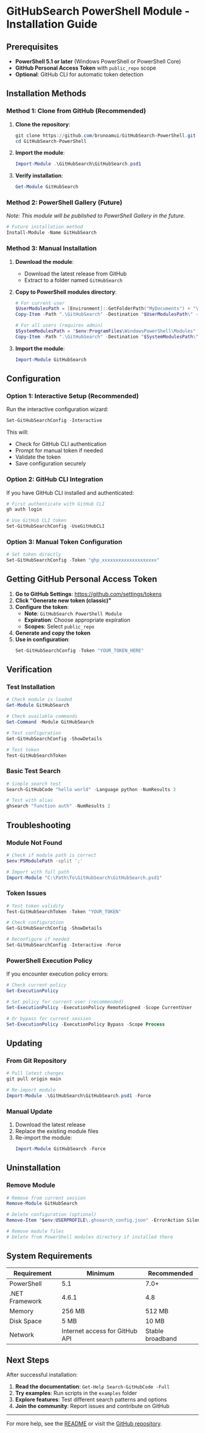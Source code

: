 # GitHubSearch PowerShell Module - Installation Guide

## Prerequisites

- **PowerShell 5.1 or later** (Windows PowerShell or PowerShell Core)
- **GitHub Personal Access Token** with `public_repo` scope
- **Optional**: GitHub CLI for automatic token detection

## Installation Methods

### Method 1: Clone from GitHub (Recommended)

1. **Clone the repository**:
   ```powershell
   git clone https://github.com/brunoamui/GitHubSearch-PowerShell.git
   cd GitHubSearch-PowerShell
   ```

2. **Import the module**:
   ```powershell
   Import-Module .\GitHubSearch\GitHubSearch.psd1
   ```

3. **Verify installation**:
   ```powershell
   Get-Module GitHubSearch
   ```

### Method 2: PowerShell Gallery (Future)

*Note: This module will be published to PowerShell Gallery in the future.*

```powershell
# Future installation method
Install-Module -Name GitHubSearch
```

### Method 3: Manual Installation

1. **Download the module**:
   - Download the latest release from GitHub
   - Extract to a folder named `GitHubSearch`

2. **Copy to PowerShell modules directory**:
   ```powershell
   # For current user
   $UserModulesPath = [Environment]::GetFolderPath("MyDocuments") + "\WindowsPowerShell\Modules"
   Copy-Item -Path ".\GitHubSearch" -Destination "$UserModulesPath\" -Recurse
   
   # For all users (requires admin)
   $SystemModulesPath = "$env:ProgramFiles\WindowsPowerShell\Modules"
   Copy-Item -Path ".\GitHubSearch" -Destination "$SystemModulesPath\" -Recurse
   ```

3. **Import the module**:
   ```powershell
   Import-Module GitHubSearch
   ```

## Configuration

### Option 1: Interactive Setup (Recommended)

Run the interactive configuration wizard:

```powershell
Set-GitHubSearchConfig -Interactive
```

This will:
- Check for GitHub CLI authentication
- Prompt for manual token if needed
- Validate the token
- Save configuration securely

### Option 2: GitHub CLI Integration

If you have GitHub CLI installed and authenticated:

```powershell
# First authenticate with GitHub CLI
gh auth login

# Use GitHub CLI token
Set-GitHubSearchConfig -UseGitHubCLI
```

### Option 3: Manual Token Configuration

```powershell
# Set token directly
Set-GitHubSearchConfig -Token "ghp_xxxxxxxxxxxxxxxxxxxx"
```

## Getting GitHub Personal Access Token

1. **Go to GitHub Settings**: https://github.com/settings/tokens
2. **Click "Generate new token (classic)"**
3. **Configure the token**:
   - **Note**: `GitHubSearch PowerShell Module`
   - **Expiration**: Choose appropriate expiration
   - **Scopes**: Select `public_repo`
4. **Generate and copy the token**
5. **Use in configuration**:
   ```powershell
   Set-GitHubSearchConfig -Token "YOUR_TOKEN_HERE"
   ```

## Verification

### Test Installation

```powershell
# Check module is loaded
Get-Module GitHubSearch

# Check available commands
Get-Command -Module GitHubSearch

# Test configuration
Get-GitHubSearchConfig -ShowDetails

# Test token
Test-GitHubSearchToken
```

### Basic Test Search

```powershell
# Simple search test
Search-GitHubCode "hello world" -Language python -NumResults 3

# Test with alias
ghsearch "function auth" -NumResults 2
```

## Troubleshooting

### Module Not Found

```powershell
# Check if module path is correct
$env:PSModulePath -split ';'

# Import with full path
Import-Module "C:\Path\To\GitHubSearch\GitHubSearch.psd1"
```

### Token Issues

```powershell
# Test token validity
Test-GitHubSearchToken -Token "YOUR_TOKEN"

# Check configuration
Get-GitHubSearchConfig -ShowDetails

# Reconfigure if needed
Set-GitHubSearchConfig -Interactive -Force
```

### PowerShell Execution Policy

If you encounter execution policy errors:

```powershell
# Check current policy
Get-ExecutionPolicy

# Set policy for current user (recommended)
Set-ExecutionPolicy -ExecutionPolicy RemoteSigned -Scope CurrentUser

# Or bypass for current session
Set-ExecutionPolicy -ExecutionPolicy Bypass -Scope Process
```

## Updating

### From Git Repository

```powershell
# Pull latest changes
git pull origin main

# Re-import module
Import-Module .\GitHubSearch\GitHubSearch.psd1 -Force
```

### Manual Update

1. Download the latest release
2. Replace the existing module files
3. Re-import the module:
   ```powershell
   Import-Module GitHubSearch -Force
   ```

## Uninstallation

### Remove Module

```powershell
# Remove from current session
Remove-Module GitHubSearch

# Delete configuration (optional)
Remove-Item "$env:USERPROFILE\.ghsearch_config.json" -ErrorAction SilentlyContinue

# Remove module files
# Delete from PowerShell modules directory if installed there
```

## System Requirements

| Requirement | Minimum | Recommended |
|-------------|---------|-------------|
| PowerShell | 5.1 | 7.0+ |
| .NET Framework | 4.6.1 | 4.8 |
| Memory | 256 MB | 512 MB |
| Disk Space | 5 MB | 10 MB |
| Network | Internet access for GitHub API | Stable broadband |

## Next Steps

After successful installation:

1. **Read the documentation**: `Get-Help Search-GitHubCode -Full`
2. **Try examples**: Run scripts in the `examples` folder
3. **Explore features**: Test different search patterns and options
4. **Join the community**: Report issues and contribute on GitHub

---

For more help, see the [README](../README.md) or visit the [GitHub repository](https://github.com/brunoamui/GitHubSearch-PowerShell).

